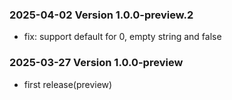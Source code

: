### 2025-04-02 Version 1.0.0-preview.2
* fix: support default for 0, empty string and false

### 2025-03-27 Version 1.0.0-preview
* first release(preview)